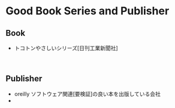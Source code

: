 # Good Book Series and Publisher
## Book
* トコトンやさしいシリーズ[日刊工業新聞社]
<br>

## Publisher
* oreilly
ソフトウェア関連[要検証]の良い本を出版している会社
* 